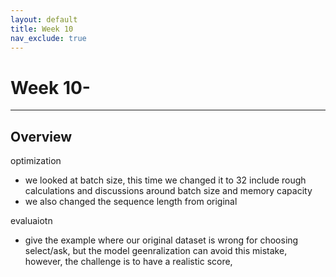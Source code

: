 ```yaml
---
layout: default
title: Week 10 
nav_exclude: true 
---
```


# Week 10-  

---

## Overview

optimization
 - we looked at batch size, this time we changed it to 32 include rough calculations and discussions around batch size and memory capacity
 - we also changed the sequence length from original 

evaluaiotn 
 - give the example where our original dataset is wrong for choosing select/ask, but the model geenralization can avoid this mistake, however, the challenge is to have a realistic score, 